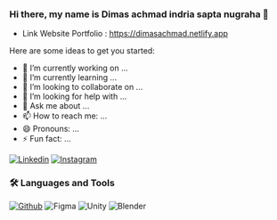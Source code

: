 ### Hi there, my name is Dimas achmad indria sapta nugraha 👋
  
- Link Website Portfolio : https://dimasachmad.netlify.app

Here are some ideas to get you started:

- 🔭 I’m currently working on ...
- 🌱 I’m currently learning ...
- 👯 I’m looking to collaborate on ...
- 🤔 I’m looking for help with ...
- 💬 Ask me about ...
- 📫 How to reach me: ...
- 😄 Pronouns: ...
- ⚡ Fun fact: ...

[![Linkedin](https://img.shields.io/badge/LinkedIn-0077B5?style=for-the-badge&logo=linkedin&logoColor=white)](https://www.linkedin.com/in/dimasachmad/)
[![Instagram](https://img.shields.io/badge/Instagram-E4405F?style=for-the-badge&logo=instagram&logoColor=white)](https://www.instagram.com/dimasachmadnugraha/)

### 🛠 Languages and Tools
[![Github](https://img.shields.io/badge/GitHub-100000?style=for-the-badge&logo=github&logoColor=white)](https://www.linkedin.com/in/dimasachmad/)
![Figma](https://img.shields.io/badge/Figma-F24E1E?style=for-the-badge&logo=figma&logoColor=white)
![Unity](https://img.shields.io/badge/Unity-100000?style=for-the-badge&logo=unity&logoColor=white)
![Blender](https://img.shields.io/badge/blender-%23F5792A.svg?style=for-the-badge&logo=blender&logoColor=white)

